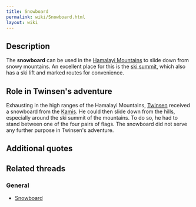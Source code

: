 ```yaml
---
title: Snowboard
permalink: wiki/Snowboard.html
layout: wiki
---
```


## Description

The **snowboard** can be used in the [Hamalayi
Mountains](Hamalayi_Mountains "wikilink") to slide down from snowy
mountains. An excellent place for this is the [ski
summit](ski_summit "wikilink"), which also has a ski lift and marked
routes for convenience.

## Role in Twinsen's adventure

Exhausting in the high ranges of the Hamalayi Mountains,
[Twinsen](Twinsen "wikilink") received a snowboard from the
[Kamis](Kami "wikilink"). He could then slide down from the hills,
especially around the ski summit of the mountains. To do so, he had to
stand between one of the four pairs of flags. The snowboard did not
serve any further purpose in Twinsen's adventure.

## Additional quotes

## Related threads

### General

- [Snowboard](https://forum.magicball.net/showthread.php?t=5793)
